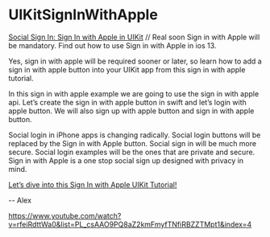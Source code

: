 # UIKitSignInWithApple

[Social Sign In: Sign In with Apple in UIKit](https://www.youtube.com/watch?v=rfeiRdttWa0&list=PL_csAAO9PQ8aZ2kmFmyfTNfiRBZZTMpt1&index=4) // Real soon Sign in with Apple will be mandatory. 
Find out how to use Sign in with Apple in ios 13.

Yes, sign in with apple will be required sooner or later, so learn how to add a sign in with apple button into your UIKit app from this sign in with apple tutorial. 

In this sign in with apple example we are going to use the sign in with apple api. Let’s create the sign in with apple button in swift and let’s login with apple button. We will also sign up with apple button and sign in with apple button.

Social login in iPhone apps is changing radically. Social login buttons will be replaced by the Sign in with Apple button. Social sign in will be much more secure. Social login examples will be the ones that are private and  secure. Sign in with Apple is a one stop social sign up designed with privacy in mind. 

[Let’s dive into this Sign In with Apple UIKit Tutorial!](https://www.youtube.com/watch?v=rfeiRdttWa0&list=PL_csAAO9PQ8aZ2kmFmyfTNfiRBZZTMpt1&index=4)

-- Alex

https://www.youtube.com/watch?v=rfeiRdttWa0&list=PL_csAAO9PQ8aZ2kmFmyfTNfiRBZZTMpt1&index=4
